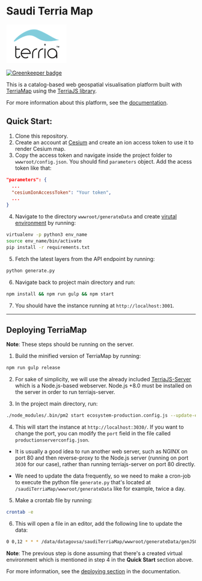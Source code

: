 Saudi Terria Map
==========

![Terria logo](terria-logo.png "Terria logo")

[![Greenkeeper badge](https://badges.greenkeeper.io/TerriaJS/TerriaMap.svg)](https://greenkeeper.io/)

This is a catalog-based web geospatial visualisation platform built with [TerriaMap][1] using the [TerriaJS library][2]. 

For more information about this platform, see the [documentation][3].

## Quick Start:
1. Clone this repository.
2. Create an account at [Cesium][4] and create an ion access token to use it to render Cesium map.
3. Copy the access token and navigate inside the project folder to `wwwroot/config.json`. You should find `parameters` object. Add the acess token like that:
```Json
"parameters": {
  ...
  "cesiumIonAccessToken": "Your token",
  ...
}
```
4. Navigate to the directory `wwwroot/generateData` and create [virutal environment][5] by running:
```bash
virtualenv -p python3 env_name
source env_name/bin/activate
pip install -r requirements.txt
```

5. Fetch the latest layers from the API endpoint by running:
```bash
python generate.py
```

6. Navigate back to project main directory and run:
```bash
npm install && npm run gulp && npm start
```
7. You should have the instance running at `http://localhost:3001`.

-------	

## Deploying TerriaMap

**Note**: These steps should be running on the server.

1. Build the minified version of TerriaMap by running:
```bash
npm run gulp release
```

2. For sake of simplicity, we will use the already included [TerriaJS-Server][6] which is a Node.js-based webserver. Node.js +8.0 must be installed on the server in order to run terriajs-server.

3. In the project main directory, run:
```bash
./node_modules/.bin/pm2 start ecosystem-production.config.js --update-env --env production
```

4. This will start the instance at `http://localhost:3030/`. If you want to change the port, you can modify the `port` field in the file called `productionserverconfig.json`.

- It is usually a good idea to run another web server, such as NGINX on port 80 and then reverse-proxy to the Node.js server (running on port `3030` for our case), rather than running terriajs-server on port 80 directly.

- We need to update the data frequently, so we need to make a cron-job to execute the python file `generate.py` that's located at `/saudiTerriaMap/wwwroot/generateData` like for example, twice a day.

5. Make a crontab file by running:
```bash
crontab -e
```

6. This will open a file in an editor, add the following line to update the data:
```bash
0 0,12 * * * /data/datagovsa/saudiTerriaMap/wwwroot/generateData/genJSON/bin/python /data/datagovsa/saudiTerriaMap/wwwroot/generateData/generate.py
```

**Note**: The previous step is done assuming that there's a created virtual environment which is mentioned in step 4 in the **Quick Start** section above.

For more information, see the [deploying section][7] in the documentation.

[1]: https://github.com/TerriaJS/TerriaMap
[2]: https://github.com/TerriaJS/TerriaJS
[3]: https://docs.terria.io/guide/
[4]: https://cesium.com/
[5]: https://docs.python.org/3.6/tutorial/venv.html
[6]: https://github.com/TerriaJS/terriajs-server
[7]: https://docs.terria.io/guide/deploying/deploying-terriamap/
